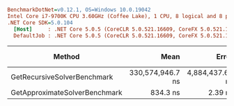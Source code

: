 ``` ini

BenchmarkDotNet=v0.12.1, OS=Windows 10.0.19042
Intel Core i7-9700K CPU 3.60GHz (Coffee Lake), 1 CPU, 8 logical and 8 physical cores
.NET Core SDK=5.0.104
  [Host]     : .NET Core 5.0.5 (CoreCLR 5.0.521.16609, CoreFX 5.0.521.16609), X64 RyuJIT
  DefaultJob : .NET Core 5.0.5 (CoreCLR 5.0.521.16609, CoreFX 5.0.521.16609), X64 RyuJIT


```
|                        Method |             Mean |           Error |          StdDev | Rank |  Gen 0 | Gen 1 | Gen 2 | Allocated |
|------------------------------ |-----------------:|----------------:|----------------:|-----:|-------:|------:|------:|----------:|
|   GetRecursiveSolverBenchmark | 330,574,946.7 ns | 4,884,437.62 ns | 4,568,905.98 ns |    2 |      - |     - |     - |   1.59 KB |
| GetApproximateSolverBenchmark |         834.3 ns |         2.39 ns |         2.12 ns |    1 | 0.1631 |     - |     - |      1 KB |
